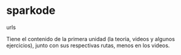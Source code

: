 # sparkode
urls

Tiene el contenido de la primera unidad (la teoria, videos y algunos ejercicios), junto con sus respectivas rutas, menos en los videos. 
